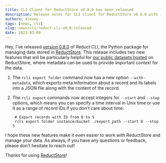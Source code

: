 ```yaml
---
title: CLI Client for ReductStore v0.8.0 has been released
description: Release notes for CLI Client for ReductStore v0.8.0 with improved rcli export command.
authors: alexey
tags: [news, cli]
slug: news/cli/reduct-cli-v0_8-released
date: 2023-03-09
---
```



Hey, I've released [version 0.8.0](https://github.com/reductstore/reduct-cli/releases/tag/v0.8.0) of Reduct CLI, the
Python package for managing data stored in [ReductStore](https://www.reduct.store/). This release includes two new
features that will be particularly helpful for [our public datasets hosted](https://play.reduct.store) on ReductStore, where metadata can be used
to provide important context for the data.

1. The `rcli export folder` command now has a new option `--with-metadata`, which exports meta information about a
   record and its labels into a JSON file along with the content of the record.

2. The `rcli export` commands now accept integers for `--start` and `--stop` options, which means you can specify a time
   interval in Unix time or use it as a range of record IDs if you don't care about time:

   ```
    # Export records with ID from 0 to 5 
    rcli export folder instance/bucket ./export_path --start 0 --stop 5
   ```


I hope these new features make it even easier to work with ReductStore and manage your data. As always, if you have any
questions or feedback, please don't hesitate to reach out! 

Thanks for using [ReductStore](https://www.reduct.store)!